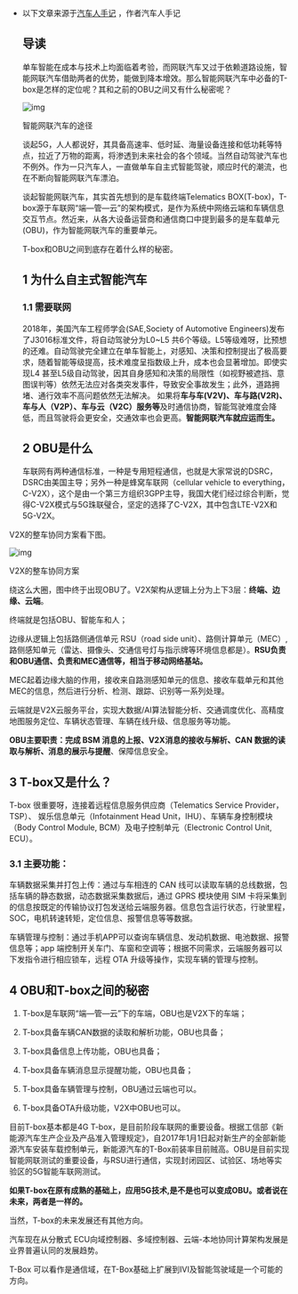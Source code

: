 - 以下文章来源于[汽车人手记](https://www.zhihu.com/search?q=汽车人手记&search_source=Entity&hybrid_search_source=Entity&hybrid_search_extra={"sourceType"%3A"article"%2C"sourceId"%3A354117922}) ，作者汽车人手记

	## 导读

	单车智能在成本与技术上均面临着考验，而网联汽车又过于依赖道路设施，智能网联汽车借助两者的优势，能做到降本增效。那么智能网联汽车中必备的T-box是怎样的定位呢？其和之前的OBU之间又有什么秘密呢？

	

	![img](https://pic3.zhimg.com/80/v2-03c28f72054ff5a42da17488af27bbea_720w.jpg)

	智能网联汽车的途径

	谈起5G，人人都说好，其具备高速率、低时延、海量设备连接和低功耗等特点，拉近了万物的距离，将渗透到未来社会的各个领域。当然自动驾驶汽车也不例外。作为一只汽车人，一直做单车自主式智能驾驶，顺应时代的潮流，也在不断向智能网联汽车漂泊。

	谈起智能网联汽车，其实首先想到的是车载终端Telematics BOX(T-box)，T-box源于车联网“端—管—云”的架构模式，是作为系统中网络云端和车辆信息交互节点。然近来，从各大设备运营商和通信商口中提到最多的是车载单元(OBU)，作为智能网联汽车的重要单元。

	T-box和OBU之间到底存在着什么样的秘密。

	## 1 为什么自主式智能汽车

	### 1.1 需要联网

	2018年，美国汽车工程师学会(SAE,Society of Automotive Engineers)发布了J3016标准文件，将自动驾驶分为L0~L5  共6个等级。L5等级难呀，比预想的还难。自动驾驶完全建立在单车智能上，对感知、决策和控制提出了极高要求，随着智能等级提高，技术难度呈指数级上升，成本也会显著增加。即使实现L4  甚至L5级自动驾驶，因其自身感知和决策的局限性（如视野被遮挡、意图误判等）依然无法应对各类突发事件，导致安全事故发生；此外，道路拥堵、通行效率不高问题依然无法解决。
	如果将**车与车(V2V)、车与路(V2R)、车与人（V2P）、车与云（V2C）服务等**及时通信协商，智能驾驶难度会降低，而且驾驶将会更安全，交通效率也会更高。**智能网联汽车就应运而生。**

	## 2 OBU是什么

	车联网有两种通信标准，一种是专用短程通信，也就是大家常说的DSRC，DSRC由美国主导；另外一种是蜂窝车联网（cellular vehicle to  everything，C-V2X），这个是由一个第三方组织3GPP主导，我国大佬们经过综合判断，觉得C-V2X模式与5G珠联璧合，坚定的选择了C-V2X，其中包含LTE-V2X和5G-V2X。

V2X的整车协同方案看下图。

![img](https://pic4.zhimg.com/80/v2-0ef079b059362e5046183f6efb7b45e7_720w.jpg)

V2X的整车协同方案

绕这么大圈，图中终于出现OBU了。V2X架构从逻辑上分为上下3层：**终端、边缘、云端**。

终端就是包括OBU、智能车和人；

边缘从逻辑上包括路侧通信单元 RSU（road side unit）、路侧计算单元（MEC）,路侧感知单元（雷达、摄像头、交通信号灯与指示牌等环境信息都是）。**RSU负责和OBU通信、负责和MEC通信等，相当于移动网络基站。**

MEC起着边缘大脑的作用，接收来自路测感知单元的信息、接收车载单元和其他MEC的信息，然后进行分析、检测、跟踪、识别等一系列处理。

云端就是V2X云服务平台，实现大数据/AI算法智能分析、交通调度优化、高精度地图服务定位、车辆状态管理、车辆在线升级、信息服务等功能。

**OBU主要职责：完成 BSM 消息的上报、V2X消息的接收与解析、CAN 数据的读取与解析、消息的展示与提醒**、保障信息安全。

## 3 T-box又是什么？

T-box 很重要呀，连接着远程信息服务供应商（Telematics Service Provider，TSP）、 娱乐信息单元（Infotainment Head Unit，IHU）、车辆车身控制模块（Body Control Module,  BCM）及电子控制单元（Electronic Control Unit, ECU）。

### 3.1 主要功能：

车辆数据采集并打包上传：通过与车相连的 CAN 线可以读取车辆的总线数据，包括车辆的静态数据，动态数据采集数据后，通过 GPRS 模块使用 SIM 卡将采集到的信息按既定的传输协议打包发送给云端服务器。信息包含运行状态，行驶里程，SOC，电机转速转矩，定位信息、报警信息等等数据。

车辆管理与控制：通过手机APP可以查询车辆信息、发动机数据、电池数据、报警信息等；app 端控制开关车门、车窗和空调等；根据不同需求，云端服务器可以下发指令进行相应锁车，远程 OTA 升级等操作，实现车辆的管理与控制。

## 4 OBU和T-box之间的秘密

1. T-box是车联网“端—管—云”下的车端，OBU也是V2X下的车端；

2. T-box具备车辆CAN数据的读取和解析功能，OBU也具备；

3. T-box具备信息上传功能，OBU也具备；
4. T-box具备车辆消息显示提醒功能，OBU也具备；
5. T-box具备车辆管理与控制，OBU通过云端也可以。
6. T-box具备OTA升级功能，V2X中OBU也可以。

目前T-box基本都是4G  T-box，是目前阶段车联网的重要设备。根据工信部《新能源汽车生产企业及产品准入管理规定》，自2017年1月1日起对新生产的全部新能源汽车安装车载控制单元，新能源汽车的T-Box前装率目前贼高。OBU是目前实现智能网联测试的重要设备，与RSU进行通信，实现封闭园区、试验区、场地等实验区的5G智能车联网测试。

**如果T-box在原有成熟的基础上，应用5G技术,是不是也可以变成OBU。或者说在未来，两者是一样的。**

当然，T-box的未来发展还有其他方向。

汽车现在从分散式 ECU向域控制器、多域控制器、云端-本地协同计算架构发展是业界普遍认同的发展趋势。

T-Box 可以看作是通信域，在T-Box基础上扩展到IVI及智能驾驶域是一个可能的方向。